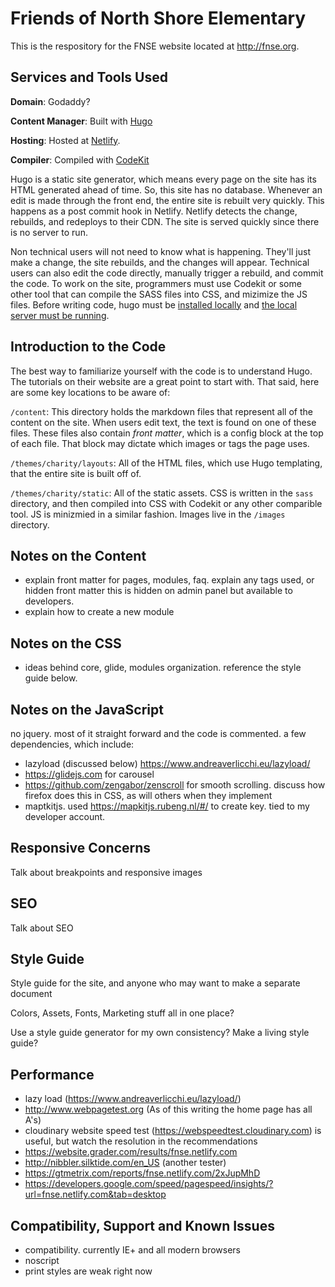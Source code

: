 # Friends of North Shore Elementary

This is the respository for the FNSE website located at http://fnse.org. 

## Services and Tools Used

**Domain**: Godaddy?

**Content Manager**: Built with [Hugo](https://gohugo.io)

**Hosting**: Hosted at [Netlify](http://netlify.com).

**Compiler**: Compiled with [CodeKit](https://codekitapp.com)

Hugo is a static site generator, which means every page on the site has its HTML generated ahead of time. So, this site has no database. Whenever an edit is made through the front end, the entire site is rebuilt very quickly. This happens as a post commit hook in Netlify. Netlify detects the change, rebuilds, and redeploys to their CDN. The site is served quickly since there is no server to run.

Non technical users will not need to know what is happening. They'll just make a change, the site rebuilds, and the changes will appear. Technical users can also edit the code directly, manually trigger a rebuild, and commit the code. To work on the site, programmers must use Codekit or some other tool that can compile the SASS files into CSS, and mizimize the JS files. Before writing code, hugo must be [installed locally](https://gohugo.io/getting-started/installing/) and [the local server must be running](https://gohugo.io/getting-started/usage/).

## Introduction to the Code

The best way to familiarize yourself with the code is to understand Hugo. The tutorials on their website are a great point to start with. That said, here are some key locations to be aware of:

`/content`: This directory holds the markdown files that represent all of the content on the site. When users edit text, the text is found on one of these files. These files also contain _front matter_, which is a config block at the top of each file. That block may dictate which images or tags the page uses.

`/themes/charity/layouts`: All of the HTML files, which use Hugo templating, that the entire site is built off of.

`/themes/charity/static`: All of the static assets. CSS is written in the `sass` directory, and then compiled into CSS with Codekit or any other comparible tool. JS is minizmied in a similar fashion. Images live in the `/images` directory.

## Notes on the Content

- explain front matter for pages, modules, faq. explain any tags used, or hidden front matter this is hidden on admin panel but available to developers.
- explain how to create a new module

## Notes on the CSS

- ideas behind core, glide, modules organization. reference the style guide below.

## Notes on the JavaScript

no jquery. most of it straight forward and the code is commented. a few dependencies, which include:

- lazyload (discussed below) https://www.andreaverlicchi.eu/lazyload/
- https://glidejs.com for carousel
- https://github.com/zengabor/zenscroll for smooth scrolling. discuss how firefox does this in CSS, as will others when they implement
- maptkitjs. used https://mapkitjs.rubeng.nl/#/ to create key. tied to my developer account. 

## Responsive Concerns

Talk about breakpoints and responsive images

## SEO

Talk about SEO 

## Style Guide

Style guide for the site, and anyone who may want to make a separate document

Colors, Assets, Fonts, Marketing stuff all in one place?

Use a style guide generator for my own consistency? Make a living style guide?

## Performance

- lazy load (https://www.andreaverlicchi.eu/lazyload/)
- http://www.webpagetest.org (As of this writing the home page has all A's)
- cloudinary website speed test (https://webspeedtest.cloudinary.com) is useful, but watch the resolution in the recommendations
- https://website.grader.com/results/fnse.netlify.com
- http://nibbler.silktide.com/en_US (another tester)
- https://gtmetrix.com/reports/fnse.netlify.com/2xJupMhD
- https://developers.google.com/speed/pagespeed/insights/?url=fnse.netlify.com&tab=desktop

## Compatibility, Support and Known Issues

- compatibility. currently IE+ and all modern browsers
- noscript
- print styles are weak right now